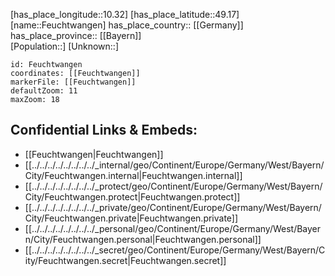 ﻿---
location: [49.17,10.32] 
mapzoom: [7,12] 
mapmarker: city 
type: City
tags:
- geo/City


SpocWebEntityId: 30158
isDeleted: false
confidential: public

---
[has_place_longitude::10.32] 
[has_place_latitude::49.17] 
[name::Feuchtwangen] 
has_place_country:: [[Germany]]  
has_place_province:: [[Bayern]]  
[Population::] 
[Unknown::] 


```leaflet
id: Feuchtwangen
coordinates: [[Feuchtwangen]] 
markerFile: [[Feuchtwangen]] 
defaultZoom: 11 
maxZoom: 18
```


## Confidential Links & Embeds: 
- [[Feuchtwangen|Feuchtwangen]]  
- [[../../../../../../../../_internal/geo/Continent/Europe/Germany/West/Bayern/City/Feuchtwangen.internal|Feuchtwangen.internal]] 
- [[../../../../../../../../_protect/geo/Continent/Europe/Germany/West/Bayern/City/Feuchtwangen.protect|Feuchtwangen.protect]] 
- [[../../../../../../../../_private/geo/Continent/Europe/Germany/West/Bayern/City/Feuchtwangen.private|Feuchtwangen.private]] 
- [[../../../../../../../../_personal/geo/Continent/Europe/Germany/West/Bayern/City/Feuchtwangen.personal|Feuchtwangen.personal]] 
- [[../../../../../../../../_secret/geo/Continent/Europe/Germany/West/Bayern/City/Feuchtwangen.secret|Feuchtwangen.secret]] 
